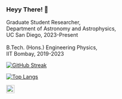 ### Heyy There! 👋

<!--
**aravindbharathi/aravindbharathi** is a ✨ _special_ ✨ repository because its `README.md` (this file) appears on your GitHub profile.

Here are some ideas to get you started:

- 🔭 I’m currently working on ...
- 🌱 I’m currently learning ...
- 👯 I’m looking to collaborate on ...
- 🤔 I’m looking for help with ...
- 💬 Ask me about ...
- 📫 How to reach me: ...
- 😄 Pronouns: ...
- ⚡ Fun fact: ...
-->

<!--Undergraduate Researcher in the [Astrophysics, Cosmology and Gravitation Group](https://www.phy.iitb.ac.in/)<br-->
Graduate Student Researcher,<br>
Department of Astronomy and Astrophysics,<br>
UC San Diego, 2023-Present<br><br>
B.Tech. (Hons.) Engineering Physics,<br>
IIT Bombay, 2019-2023
  
[![GitHub Streak](https://github-readme-streak-stats.herokuapp.com/?user=avalluvan&count_private=true&theme=tokyonight)](https://git.io/streak-stats)
  
[![Top Langs](https://github-readme-stats.vercel.app/api/top-langs/?username=avalluvan&hide=scss&layout=compact&langs_count=6)](https://github.com/anuraghazra/github-readme-stats)

[<img align="left" alt="Website" width="22px" src="https://cdn.jsdelivr.net/npm/simple-icons@v3/icons/statuspage.svg" />](https://aravindbharathi.github.io/)
<br>
